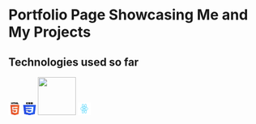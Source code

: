 # Portfolio Page Showcasing Me and My Projects

## Technologies used so far

<div>
<img src="./public/assets/html-logo.png" height="25px" width="25px">
<img src="./public/assets/css-logo.png" height="25px" width="25px">
<img src="./images/javascript.png" height="75px" width="75px">
<img src="./public/assets/React-icon.svg" height="25px" width="25px">
</div>
